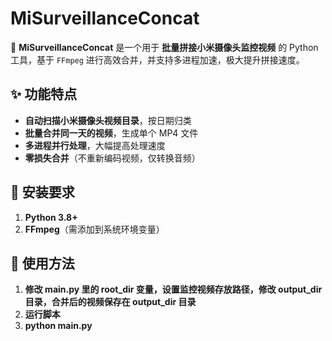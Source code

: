 # MiSurveillanceConcat
🚀 **MiSurveillanceConcat** 是一个用于 **批量拼接小米摄像头监控视频** 的 Python 工具，基于 `FFmpeg` 进行高效合并，并支持多进程加速，极大提升拼接速度。

## ✨ 功能特点
- **自动扫描小米摄像头视频目录**，按日期归类  
- **批量合并同一天的视频**，生成单个 MP4 文件  
- **多进程并行处理**，大幅提高处理速度  
- **零损失合并**（不重新编码视频，仅转换音频）  

## 🔧 安装要求
1. **Python 3.8+**  
2. **FFmpeg**（需添加到系统环境变量）  


## 🚀 使用方法
1. **修改 main.py 里的 root_dir 变量，设置监控视频存放路径，修改 output_dir 目录，合并后的视频保存在 output_dir 目录**
2. **运行脚本**
3. **python main.py**

